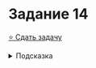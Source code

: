 # Задание 14
[:star: Сдать задачу](https://codeforces.com/problemset/problem/520/B)
<details>
<summary>Подсказка</summary>
Разверните задачу и посмотрите на действия, которые будете совершать в попытке прийти к ответу
(Ну или подумайте про графы и запустите обход в  ширину, если вы сильно умный :D)
</details>
